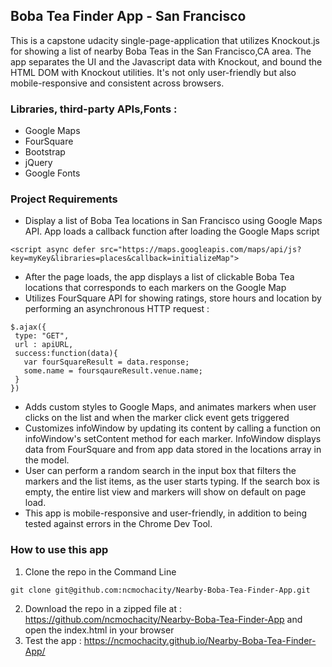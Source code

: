 ##  Boba Tea Finder App - San Francisco
This is a capstone udacity single-page-application that utilizes Knockout.js for showing a list of nearby Boba Teas in the San Francisco,CA area. The app separates the UI and the Javascript data with Knockout, and bound the HTML DOM with Knockout utilities. It's not only user-friendly but also mobile-responsive and consistent across browsers. 
### Libraries, third-party APIs,Fonts : 
* Google Maps
* FourSquare
* Bootstrap
* jQuery
* Google Fonts

### Project Requirements
* Display a list of Boba Tea locations in San Francisco using Google Maps API. App loads a callback function after loading the Google Maps script
```
<script async defer src="https://maps.googleapis.com/maps/api/js?key=myKey&libraries=places&callback=initializeMap">
```

* After the page loads, the app displays a list of clickable Boba Tea locations that corresponds to each markers on the Google Map
* Utilizes FourSquare API for showing ratings, store hours and location by performing an asynchronous HTTP request : 
```
$.ajax({
 type: "GET",
 url : apiURL,
 success:function(data){
   var fourSquareResult = data.response;
   some.name = foursqaureResult.venue.name;
 }
})
```
* Adds custom styles to Google Maps, and animates markers when user clicks on the list and when the marker click event gets triggered
* Customizes infoWindow by updating its content by calling a function on infoWindow's setContent method for each marker. InfoWindow displays data from FourSquare and from app data stored in the locations array in the model. 
* User can perform a random search in the input box that filters the markers and the list items, as the user starts typing. If the search box is empty, the entire list view and markers will show on default on page load. 
* This app is mobile-responsive and user-friendly, in addition to being tested against errors in the Chrome Dev Tool. 
### How to use this app
1. Clone the repo in the Command Line
```
git clone git@github.com:ncmochacity/Nearby-Boba-Tea-Finder-App.git
```
2. Download the repo in a zipped file at : https://github.com/ncmochacity/Nearby-Boba-Tea-Finder-App and open the index.html in your browser
3. Test the app : https://ncmochacity.github.io/Nearby-Boba-Tea-Finder-App/

